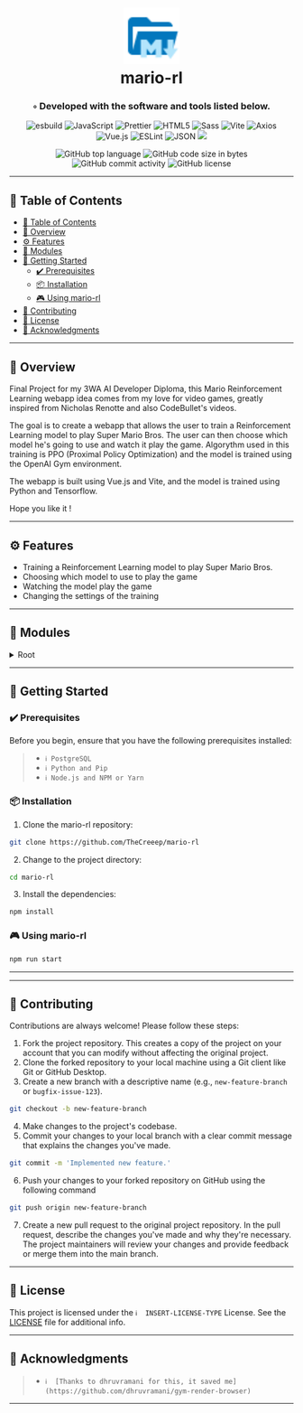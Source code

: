 <div align="center">
<h1 align="center">
<img src="https://raw.githubusercontent.com/PKief/vscode-material-icon-theme/ec559a9f6bfd399b82bb44393651661b08aaf7ba/icons/folder-markdown-open.svg" width="100" />
<br>mario-rl
</h1>
<h3>◦ Developed with the software and tools listed below.</h3>

<p align="center">
<img src="https://img.shields.io/badge/esbuild-FFCF00.svg?style&logo=esbuild&logoColor=black" alt="esbuild" />
<img src="https://img.shields.io/badge/JavaScript-F7DF1E.svg?style&logo=JavaScript&logoColor=black" alt="JavaScript" />
<img src="https://img.shields.io/badge/Prettier-F7B93E.svg?style&logo=Prettier&logoColor=black" alt="Prettier" />
<img src="https://img.shields.io/badge/HTML5-E34F26.svg?style&logo=HTML5&logoColor=white" alt="HTML5" />
<img src="https://img.shields.io/badge/Sass-CC6699.svg?style&logo=Sass&logoColor=white" alt="Sass" />
<img src="https://img.shields.io/badge/Vite-646CFF.svg?style&logo=Vite&logoColor=white" alt="Vite" />
<img src="https://img.shields.io/badge/Axios-5A29E4.svg?style&logo=Axios&logoColor=white" alt="Axios" />

<img src="https://img.shields.io/badge/Vue.js-4FC08D.svg?style&logo=vuedotjs&logoColor=white" alt="Vue.js" />
<img src="https://img.shields.io/badge/ESLint-4B32C3.svg?style&logo=ESLint&logoColor=white" alt="ESLint" />
<img src="https://img.shields.io/badge/JSON-000000.svg?style&logo=JSON&logoColor=white" alt="JSON" />
<img src="https://img.shields.io/badge/PostgreSQL-316192?style=for-the-badge&logo=postgresql&logoColor=white"/>

</p>
<img src="https://img.shields.io/github/languages/top/TheCreeep/mario-rl?style&color=5D6D7E" alt="GitHub top language" />
<img src="https://img.shields.io/github/languages/code-size/TheCreeep/mario-rl?style&color=5D6D7E" alt="GitHub code size in bytes" />
<img src="https://img.shields.io/github/commit-activity/m/TheCreeep/mario-rl?style&color=5D6D7E" alt="GitHub commit activity" />
<img src="https://img.shields.io/github/license/TheCreeep/mario-rl?style&color=5D6D7E" alt="GitHub license" />
</div>

---

## 📒 Table of Contents

- [📒 Table of Contents](#-table-of-contents)
- [📍 Overview](#-overview)
- [⚙️ Features](#️-features)
- [🧩 Modules](#-modules)
- [🚀 Getting Started](#-getting-started)
  - [✔️ Prerequisites](#️-prerequisites)
  - [📦 Installation](#-installation)
  - [🎮 Using mario-rl](#-using-mario-rl)
- [🤝 Contributing](#-contributing)
- [📄 License](#-license)
- [👏 Acknowledgments](#-acknowledgments)

---

## 📍 Overview

Final Project for my 3WA AI Developer Diploma, this Mario Reinforcement Learning webapp
idea comes from my love for video games, greatly inspired from Nicholas Renotte and also CodeBullet's videos.

The goal is to create a webapp that allows the user to train a Reinforcement Learning model to play Super Mario Bros.
The user can then choose which model he's going to use and watch it play the game.
Algorythm used in this training is PPO (Proximal Policy Optimization) and the model is trained using the OpenAI Gym environment.

The webapp is built using Vue.js and Vite, and the model is trained using Python and Tensorflow.

Hope you like it !

---

## ⚙️ Features

- Training a Reinforcement Learning model to play Super Mario Bros.
- Choosing which model to use to play the game
- Watching the model play the game
- Changing the settings of the training

---

## 🧩 Modules

<details closed><summary>Root</summary>

| File                                                                                         | Summary                   |
| -------------------------------------------------------------------------------------------- | ------------------------- |
| [.eslintrc.cjs](https://github.com/TheCreeep/mario-rl/blob/main/.eslintrc.cjs)               | HTTPStatus Exception: 429 |
| [index.html](https://github.com/TheCreeep/mario-rl/blob/main/index.html)                     | HTTPStatus Exception: 429 |
| [vite.config.js](https://github.com/TheCreeep/mario-rl/blob/main/vite.config.js)             | HTTPStatus Exception: 429 |
| [App.vue](https://github.com/TheCreeep/mario-rl/blob/main/src\App.vue)                       | HTTPStatus Exception: 429 |
| [main.js](https://github.com/TheCreeep/mario-rl/blob/main/src\main.js)                       | HTTPStatus Exception: 429 |
| [index.js](https://github.com/TheCreeep/mario-rl/blob/main/src\router\index.js)              | HTTPStatus Exception: 429 |
| [models.js](https://github.com/TheCreeep/mario-rl/blob/main/src\stores\models.js)            | HTTPStatus Exception: 429 |
| [settings.js](https://github.com/TheCreeep/mario-rl/blob/main/src\stores\settings.js)        | HTTPStatus Exception: 429 |
| [DataView.vue](https://github.com/TheCreeep/mario-rl/blob/main/src\views\DataView.vue)       | HTTPStatus Exception: 429 |
| [ModelSelect.vue](https://github.com/TheCreeep/mario-rl/blob/main/src\views\ModelSelect.vue) | HTTPStatus Exception: 429 |
| [Settings.vue](https://github.com/TheCreeep/mario-rl/blob/main/src\views\Settings.vue)       | HTTPStatus Exception: 429 |
| [Training.vue](https://github.com/TheCreeep/mario-rl/blob/main/src\views\Training.vue)       | HTTPStatus Exception: 429 |

</details>

---

## 🚀 Getting Started

### ✔️ Prerequisites

Before you begin, ensure that you have the following prerequisites installed:

> - `ℹ️ PostgreSQL`
> - `ℹ️ Python and Pip`
> - `ℹ️ Node.js and NPM or Yarn`

### 📦 Installation

1. Clone the mario-rl repository:

```sh
git clone https://github.com/TheCreeep/mario-rl
```

2. Change to the project directory:

```sh
cd mario-rl
```

3. Install the dependencies:

```sh
npm install
```

### 🎮 Using mario-rl

```sh
npm run start
```

---

---

## 🤝 Contributing

Contributions are always welcome! Please follow these steps:

1. Fork the project repository. This creates a copy of the project on your account that you can modify without affecting the original project.
2. Clone the forked repository to your local machine using a Git client like Git or GitHub Desktop.
3. Create a new branch with a descriptive name (e.g., `new-feature-branch` or `bugfix-issue-123`).

```sh
git checkout -b new-feature-branch
```

4. Make changes to the project's codebase.
5. Commit your changes to your local branch with a clear commit message that explains the changes you've made.

```sh
git commit -m 'Implemented new feature.'
```

6. Push your changes to your forked repository on GitHub using the following command

```sh
git push origin new-feature-branch
```

7. Create a new pull request to the original project repository. In the pull request, describe the changes you've made and why they're necessary.
   The project maintainers will review your changes and provide feedback or merge them into the main branch.

---

## 📄 License

This project is licensed under the `ℹ️  INSERT-LICENSE-TYPE` License. See the [LICENSE](https://docs.github.com/en/communities/setting-up-your-project-for-healthy-contributions/adding-a-license-to-a-repository) file for additional info.

---

## 👏 Acknowledgments

> - `ℹ️  [Thanks to dhruvramani for this, it saved me](https://github.com/dhruvramani/gym-render-browser)`

---
